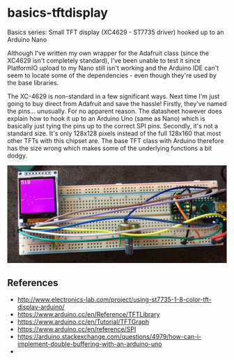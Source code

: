 # basics-tftdisplay

Basics series: Small TFT display (XC4629 - ST7735 driver) hooked up to an Arduino Nano

Although I've written my own wrapper for the Adafruit class (since the XC4629 isn't completely standard), I've been unable to test it since PlatformIO upload to my Nano still isn't working and the Arduino IDE can't seem to locate some of the dependencies - even though they're used by the base libraries.

The XC-4629 is non-standard in a few significant ways. Next time I'm just going to buy direct from Adafruit and save the hassle! Firstly, they've named the pins... unusually. For no apparent reason. The datasheet however does explain how to hook it up to an Arduino Uno (same as Nano) which is basically just tying the pins up to the correct SPI pins. Secondly, it's not a standard size. It's only 128x128 pixels instead of the full 128x160 that most other TFTs with this chipset are. The base TFT class with Arduino therefore has the size wrong which makes some of the underlying functions a bit dodgy.

![TFT Breadboard Setup](TFTBreadboardSetup.JPG)

## References

* http://www.electronics-lab.com/project/using-st7735-1-8-color-tft-display-arduino/
* https://www.arduino.cc/en/Reference/TFTLibrary
* https://www.arduino.cc/en/Tutorial/TFTGraph
* https://www.arduino.cc/en/reference/SPI
* https://arduino.stackexchange.com/questions/4979/how-can-i-implement-double-buffering-with-an-arduino-uno
* 
